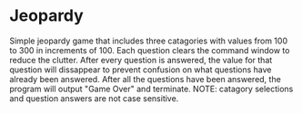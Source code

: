 # Jeopardy
Simple jeopardy game that includes three catagories with values from 100 to 300 in increments of 100. Each question clears the command window to reduce the clutter. After every question is answered, the value for that question will dissappear to prevent confusion on what questions have already been answered. After all the questions have been answered, the program will output "Game Over" and terminate. NOTE: catagory selections and question answers are not case sensitive.
